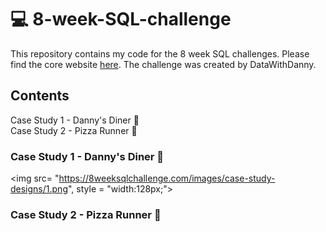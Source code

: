 # 💻 8-week-SQL-challenge
This repository contains my code for the 8 week SQL challenges. Please find the core website <a href = 'https://8weeksqlchallenge.com/'>here</a>. The challenge was created by DataWithDanny.

## Contents 
  
Case Study 1 - Danny's Diner 🧆<br>
Case Study 2 - Pizza Runner 🍕<br>


### Case Study 1 - Danny's Diner 🧆
<img src= "https://8weeksqlchallenge.com/images/case-study-designs/1.png", style = "width:128px;">

                                                                                                
### Case Study 2 - Pizza Runner 🍕
